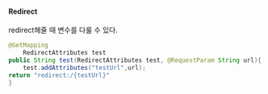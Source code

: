 #### Redirect
redirect해줄 때 변수를 다룰 수 있다.

```java
@GetMapping
	RedirectAttributes test
public String test(RedirectAttributes test, @RequestParam String url){
	test.addAttributes("testUrl",url);
return "redirect:/{testUrl}"
}
```


